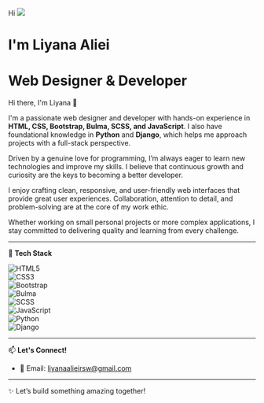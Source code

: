 Hi ![](https://user-images.githubusercontent.com/18350557/176309783-0785949b-9127-417c-8b55-ab5a4333674e.gif)

# I'm Liyana Aliei

Web Designer & Developer
========================

Hi there, I'm Liyana 👋

I'm a passionate web designer and developer with hands-on experience in **HTML, CSS, Bootstrap, Bulma, SCSS, and JavaScript**. I also have foundational knowledge in **Python** and **Django**, which helps me approach projects with a full-stack perspective.

Driven by a genuine love for programming, I’m always eager to learn new technologies and improve my skills. I believe that continuous growth and curiosity are the keys to becoming a better developer.

I enjoy crafting clean, responsive, and user-friendly web interfaces that provide great user experiences. Collaboration, attention to detail, and problem-solving are at the core of my work ethic.

Whether working on small personal projects or more complex applications, I stay committed to delivering quality and learning from every challenge.

---

🚀 **Tech Stack**

![HTML5](https://img.shields.io/badge/HTML5-E34F26?style=for-the-badge&logo=html5&logoColor=white)  
![CSS3](https://img.shields.io/badge/CSS3-1572B6?style=for-the-badge&logo=css3&logoColor=white)  
![Bootstrap](https://img.shields.io/badge/Bootstrap-7952B3?style=for-the-badge&logo=bootstrap&logoColor=white)  
![Bulma](https://img.shields.io/badge/Bulma-00D1B2?style=for-the-badge&logo=bulma&logoColor=white)  
![SCSS](https://img.shields.io/badge/SCSS-CC6699?style=for-the-badge&logo=sass&logoColor=white)  
![JavaScript](https://img.shields.io/badge/JavaScript-F7DF1E?style=for-the-badge&logo=javascript&logoColor=black)  
![Python](https://img.shields.io/badge/Python-3776AB?style=for-the-badge&logo=python&logoColor=white)  
![Django](https://img.shields.io/badge/Django-092E20?style=for-the-badge&logo=django&logoColor=white)  

---

📫 **Let's Connect!**

- 📧 Email: liyanaalieirsw@gmail.com

---

✨ Let’s build something amazing together!
